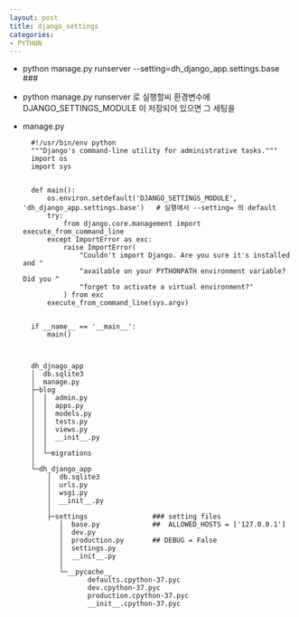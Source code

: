 ```yaml
---
layout: post
title: django_settings
categories:
- PYTHON
---
```




* python manage.py runserver --setting=dh_django_app.settings.base  ###
* python manage.py runserver 로 실행할씨 환경변수에 DJANGO_SETTINGS_MODULE 이 저장되어 있으면 그 세팅을 


* manage.py


        #!/usr/bin/env python
        """Django's command-line utility for administrative tasks."""
        import os
        import sys


        def main():
            os.environ.setdefault('DJANGO_SETTINGS_MODULE', 'dh_django_app.settings.base')   # 실행에서 --setting= 의 default
            try:
                from django.core.management import execute_from_command_line
            except ImportError as exc:
                raise ImportError(
                    "Couldn't import Django. Are you sure it's installed and "
                    "available on your PYTHONPATH environment variable? Did you "
                    "forget to activate a virtual environment?"
                ) from exc
            execute_from_command_line(sys.argv)


        if __name__ == '__main__':
            main()



        dh_djnago_app
        │  db.sqlite3
        │  manage.py
        ├─blog
        │  │  admin.py
        │  │  apps.py
        │  │  models.py
        │  │  tests.py
        │  │  views.py
        │  │  __init__.py
        │  │
        │  └─migrations
        │
        └─dh_django_app
            │  db.sqlite3
            │  urls.py
            │  wsgi.py
            │  __init__.py
            │
            ├─settings                ### setting files
               │  base.py             ##  ALLOWED_HOSTS = ['127.0.0.1']
               │  dev.py
               │  production.py       ## DEBUG = False       
               │  settings.py
               │  __init__.py
               │
               └─__pycache__
                      defaults.cpython-37.pyc
                      dev.cpython-37.pyc
                      production.cpython-37.pyc
                      __init__.cpython-37.pyc

            
            

